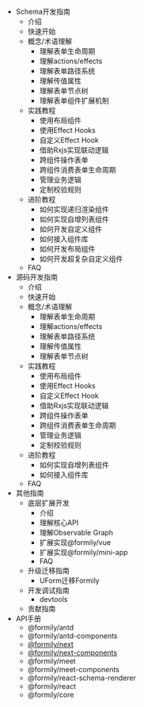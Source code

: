 - Schema开发指南
  - 介绍
  - 快速开始
  - 概念/术语理解
    - 理解表单生命周期
    - 理解actions/effects
    - 理解表单路径系统
    - 理解传值属性
    - 理解表单节点树
    - 理解表单组件扩展机制
  - 实践教程
    - 使用布局组件
    - 使用Effect Hooks
    - 自定义Effect Hook
    - 借助Rxjs实现联动逻辑
    - 跨组件操作表单
    - 跨组件消费表单生命周期
    - 管理业务逻辑
    - 定制校验规则
  - 进阶教程
    - 如何实现递归渲染组件
    - 如何实现自增列表组件
    - 如何开发自定义组件
    - 如何接入组件库
    - 如何开发布局组件
    - 如何开发超复杂自定义组件
  - FAQ
- 源码开发指南
  - 介绍
  - 快速开始
  - 概念/术语理解
    - 理解表单生命周期
    - 理解actions/effects
    - 理解表单路径系统
    - 理解传值属性
    - 理解表单节点树
  - 实践教程
    - 使用布局组件
    - 使用Effect Hooks
    - 自定义Effect Hook
    - 借助Rxjs实现联动逻辑
    - 跨组件操作表单
    - 跨组件消费表单生命周期
    - 管理业务逻辑
    - 定制校验规则
  - 进阶教程
    - 如何实现自增列表组件
    - 如何接入组件库
  - FAQ
- 其他指南
  - 底层扩展开发
    - 介绍
    - 理解核心API
    - 理解Observable Graph
    - 扩展实现@formily/vue
    - 扩展实现@formily/mini-app
    - FAQ
  - 升级迁移指南
    - UForm迁移Formily
  - 开发调试指南
    - devtools
  - 贡献指南
- API手册
  - @formily/antd
  - @formily/antd-components
  - [@formily/next](../packages/next/README.zh-cn.md)
  - [@formily/next-components](../packages/next-components/README.zh-cn.md)
  - @formily/meet
  - @formily/meet-components
  - @formily/react-schema-renderer
  - @formily/react
  - @formily/core